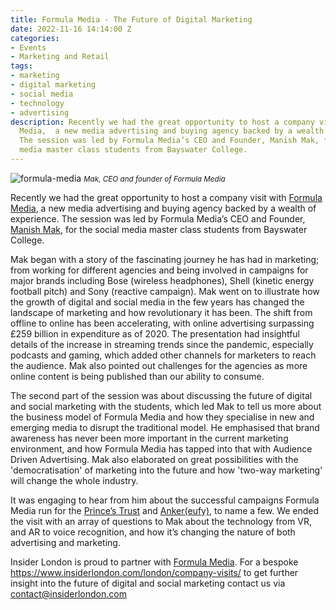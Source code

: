 ```yaml
---
title: Formula Media - The Future of Digital Marketing
date: 2022-11-16 14:14:00 Z
categories:
- Events
- Marketing and Retail
tags:
- marketing
- digital marketing
- social media
- technology
- advertising
description: Recently we had the great opportunity to host a company visit with Formula
  Media,  a new media advertising and buying agency backed by a wealth of experience.
  The session was led by Formula Media’s CEO and Founder, Manish Mak, for the social
  media master class students from Bayswater College.
---
```


![formula-media](/uploads/formula-media-df9e07.jpg)
<small><em>Mak, CEO and founder of Formula Media</em></small>

Recently we had the great opportunity to host a company visit with [Formula Media](https://www.formulamedia.com/),  a new media advertising and buying agency backed by a wealth of experience. The session was led by Formula Media’s CEO and Founder, [Manish Mak](https://www.linkedin.com/in/makformula/), for the social media master class students from Bayswater College.


Mak began with a story of the fascinating journey he has had in marketing; from working for different agencies and being involved in campaigns for major brands including Bose (wireless headphones), Shell (kinetic energy football pitch) and Sony (reactive campaign). Mak went on to illustrate how the growth of digital and social media in the few years has changed the landscape of marketing and how revolutionary it has been. The shift from offline to online has been accelerating, with online advertising surpassing £259 billion in expenditure as of 2020. The presentation had insightful details of the increase in streaming trends since the pandemic, especially podcasts and gaming, which added other channels for marketers to reach the audience. Mak also pointed out challenges for the agencies as more online content is being published than our ability to consume.

The second part of the session was about discussing the future of digital and social marketing with the students, which led Mak to tell us more about the business model of Formula Media and how they specialise in new and emerging media to disrupt the traditional model. He emphasised that brand awareness has never been more important in the current marketing environment, and how Formula Media has tapped into that with Audience Driven Advertising. Mak also elaborated on great possibilities with the 'democratisation' of marketing into the future and how 'two-way marketing' will change the whole industry. 

It was engaging to hear from him about the successful campaigns Formula Media run for the [Prince’s Trust](https://www.princes-trust.org.uk/) and [Anker(eufy)](https://uk.eufy.com/?ref=logo), to name a few. We ended the visit with an array of questions to Mak about the technology from VR, and AR to voice recognition, and how it’s changing the nature of both advertising and marketing. 

Insider London is proud to partner with [Formula Media](https://www.formulamedia.com/). For a bespoke https://www.insiderlondon.com/london/company-visits/ to get further insight into the future of digital and social marketing contact us via <a href="mailto:contact@insiderlondon.com">contact@insiderlondon.com</a>
